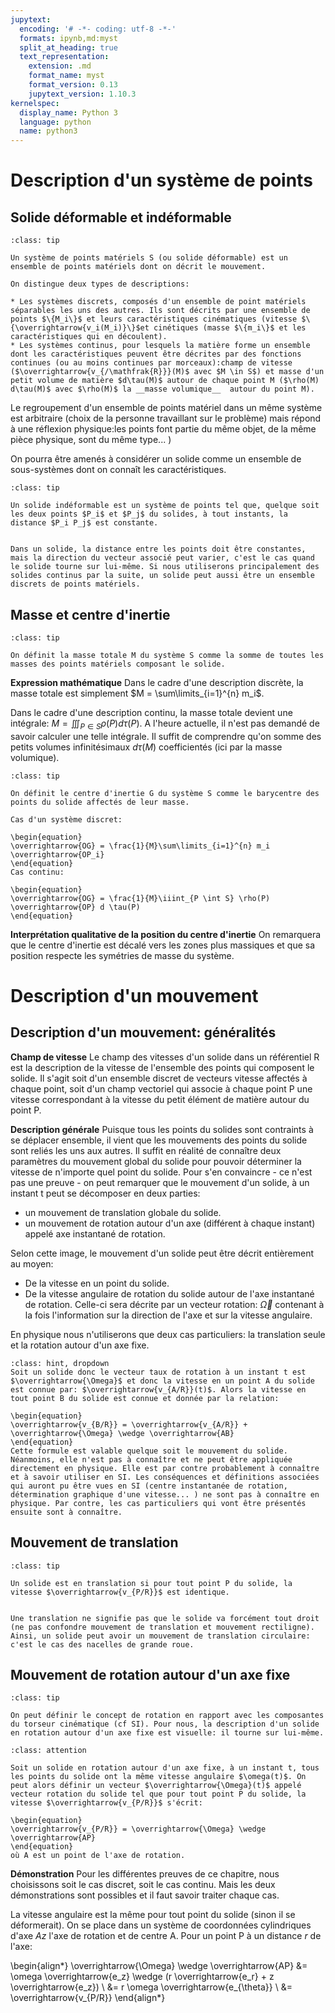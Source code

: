 ```yaml
---
jupytext:
  encoding: '# -*- coding: utf-8 -*-'
  formats: ipynb,md:myst
  split_at_heading: true
  text_representation:
    extension: .md
    format_name: myst
    format_version: 0.13
    jupytext_version: 1.10.3
kernelspec:
  display_name: Python 3
  language: python
  name: python3
---
```

# Description d'un système de points

## Solide déformable et indéformable

````{admonition} Définition : Système de points matériel
:class: tip

Un système de points matériels S (ou solide déformable) est un ensemble de points matériels dont on décrit le mouvement.

On distingue deux types de descriptions:

* Les systèmes discrets, composés d'un ensemble de point matériels séparables les uns des autres. Ils sont décrits par une ensemble de points $\{M_i\}$ et leurs caractéristiques cinématiques (vitesse $\{\overrightarrow{v_i(M_i)}\}$et cinétiques (masse $\{m_i\}$ et les caractéristiques qui en découlent).
* Les systèmes continus, pour lesquels la matière forme un ensemble dont les caractéristiques peuvent être décrites par des fonctions continues (ou au moins continues par morceaux):champ de vitesse ($\overrightarrow{v_{/\mathfrak{R}}}(M)$ avec $M \in S$) et masse d'un petit volume de matière $d\tau(M)$ autour de chaque point M ($\rho(M) d\tau(M)$ avec $\rho(M)$ la __masse volumique__  autour du point M).

````


Le regroupement d'un ensemble de points matériel dans un même système est arbitraire (choix de la personne travaillant sur le problème) mais répond à une réflexion physique:les points font partie du même objet, de la même pièce physique, sont du même type... )

On pourra être amenés à considérer un solide comme un ensemble de sous-systèmes dont on connaît les caractéristiques.


````{admonition} Définition : Solide indéformable
:class: tip

Un solide indéformable est un système de points tel que, quelque soit les deux points $P_i$ et $P_j$ du solides, à tout instants, la distance $P_i P_j$ est constante.

````

````{attention}

Dans un solide, la distance entre les points doit être constantes, mais la direction du vecteur associé peut varier, c'est le cas quand le solide tourne sur lui-même. Si nous utiliserons principalement des solides continus par la suite, un solide peut aussi être un ensemble discrets de points matériels.

````

## Masse et centre d'inertie

````{admonition} Définition : Masse totale
:class: tip

On définit la masse totale M du système S comme la somme de toutes les masses des points matériels composant le solide.

````


__Expression mathématique__
Dans le cadre d'une description discrète, la masse totale est simplement $M = \sum\limits_{i=1}^{n} m_i$.

Dans le cadre d'une description continu, la masse totale devient une intégrale: $M = \iiint_{P \in S} \rho(P) d \tau(P)$. A l'heure actuelle, il n'est pas demandé de savoir calculer une telle intégrale. Il suffit de comprendre qu'on somme des petits volumes infinitésimaux $d\tau(M)$ coefficientés (ici par la masse volumique).


````{admonition} Définition : Centre d'inertie
:class: tip

On définit le centre d'inertie G du système S comme le barycentre des points du solide affectés de leur masse.

Cas d'un système discret:

\begin{equation}
\overrightarrow{OG} = \frac{1}{M}\sum\limits_{i=1}^{n} m_i \overrightarrow{OP_i}
\end{equation}
Cas continu:

\begin{equation}
\overrightarrow{OG} = \frac{1}{M}\iiint_{P \int S} \rho(P) \overrightarrow{OP} d \tau(P)
\end{equation}
````


__Interprétation qualitative de la position du centre d'inertie__
On remarquera que le centre d'inertie est décalé vers les zones plus massiques et que sa position respecte les symétries de masse du système.


# Description d'un mouvement

## Description d'un mouvement: généralités


__Champ de vitesse__
Le champ des vitesses d'un solide dans un référentiel R est la description de la vitesse de l'ensemble des points qui composent le solide. Il s'agit soit d'un ensemble discret de vecteurs vitesse affectés à chaque point, soit d'un champ vectoriel qui associe à chaque point P une vitesse correspondant à la vitesse du petit élément de matière autour du point P.



__Description générale__
Puisque tous les points du solides sont contraints à se déplacer ensemble, il vient que les mouvements des points du solide sont reliés les uns aux autres. Il suffit en réalité de connaître deux paramètres du mouvement global du solide pour pouvoir déterminer la vitesse de n'importe quel point du solide. Pour s'en convaincre - ce n'est pas une preuve - on peut remarquer que le mouvement d'un solide, à un instant t peut se décomposer en deux parties:

* un mouvement de translation globale du solide.
* un mouvement de rotation autour d'un axe (différent à chaque instant) appelé axe instantané de rotation.

Selon cette image, le mouvement d'un solide peut être décrit entièrement au moyen:

* De la vitesse en un point du solide.
* De la vitesse angulaire de rotation du solide autour de l'axe instantané de rotation. Celle-ci sera décrite par un vecteur rotation: $\overrightarrow{\Omega}$ contenant à la fois l'information sur la direction de l'axe et sur la vitesse angulaire.

En physique nous n'utiliserons que deux cas particuliers: la translation seule et la rotation autour d'un axe fixe.


````{admonition} Complément : Composition des vitesse (HP)
:class: hint, dropdown
Soit un solide donc le vecteur taux de rotation à un instant t est $\overrightarrow{\Omega}$ et donc la vitesse en un point A du solide est connue par: $\overrightarrow{v_{A/R}}(t)$. Alors la vitesse en tout point B du solide est connue et donnée par la relation:

\begin{equation}
\overrightarrow{v_{B/R}} = \overrightarrow{v_{A/R}} + \overrightarrow{\Omega} \wedge \overrightarrow{AB}
\end{equation}
Cette formule est valable quelque soit le mouvement du solide. Néanmoins, elle n'est pas à connaître et ne peut être appliquée directement en physique. Elle est par contre probablement à connaître et à savoir utiliser en SI. Les conséquences et définitions associées qui auront pu être vues en SI (centre instantanée de rotation, détermination graphique d'une vitesse... ) ne sont pas à connaître en physique. Par contre, les cas particuliers qui vont être présentés ensuite sont à connaître.
````

## Mouvement de translation

````{admonition} Définition : Translation
:class: tip

Un solide est en translation si pour tout point P du solide, la vitesse $\overrightarrow{v_{P/R}}$ est identique.

````

````{attention}

Une translation ne signifie pas que le solide va forcément tout droit (ne pas confondre mouvement de translation et mouvement rectiligne). Ainsi, un solide peut avoir un mouvement de translation circulaire: c'est le cas des nacelles de grande roue.

````

## Mouvement de rotation autour d'un axe fixe

````{admonition} Définition : Rotation autour d'un axe fixe
:class: tip

On peut définir le concept de rotation en rapport avec les composantes du torseur cinématique (cf SI). Pour nous, la description d'un solide en rotation autour d'un axe fixe est visuelle: il tourne sur lui-même.

````

````{admonition} Fondamental : Champ de vitesse d'un solide en rotation
:class: attention

Soit un solide en rotation autour d'un axe fixe, à un instant t, tous les points du solide ont la même vitesse angulaire $\omega(t)$. On peut alors définir un vecteur $\overrightarrow{\Omega}(t)$ appelé vecteur rotation du solide tel que pour tout point P du solide, la vitesse $\overrightarrow{v_{P/R}}$ s'écrit:

\begin{equation}
\overrightarrow{v_{P/R}} = \overrightarrow{\Omega} \wedge \overrightarrow{AP}
\end{equation}
où A est un point de l'axe de rotation.
````


__Démonstration__
Pour les différentes preuves de ce chapitre, nous choisissons soit le cas discret, soit le cas continu. Mais les deux démonstrations sont possibles et il faut savoir traiter chaque cas.

La vitesse angulaire est la même pour tout point du solide (sinon il se déformerait). On se place dans un système de coordonnées cylindriques d'axe $Az$ l'axe de rotation et de centre A. Pour un point P à un distance $r$ de l'axe:

\begin{align*}
\overrightarrow{\Omega} \wedge \overrightarrow{AP} &= \omega \overrightarrow{e_z} \wedge (r \overrightarrow{e_r} + z \overrightarrow{e_z}) \\
&= r \omega \overrightarrow{e_{\theta}} \\
&= \overrightarrow{v_{P/R}}
\end{align*}
